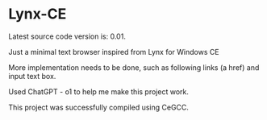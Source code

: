 # Lynx-CE
Latest source code version is: 0.01.

Just a minimal text browser inspired from Lynx for Windows CE

More implementation needs to be done, such as following links (a href) and input text box.

Used ChatGPT - o1 to help me make this project work.

This project was successfully compiled using CeGCC.

